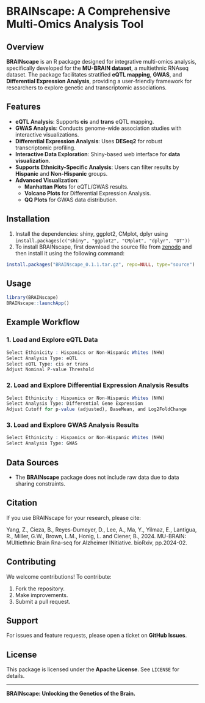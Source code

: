 # BRAINscape: A Comprehensive Multi-Omics Analysis Tool

## Overview

**BRAINscape** is an R package designed for integrative multi-omics analysis, specifically developed for the **MU-BRAIN dataset**, a multiethnic RNAseq dataset. The package facilitates stratified **eQTL mapping**, **GWAS**, and **Differential Expression Analysis**, providing a user-friendly framework for researchers to explore genetic and transcriptomic associations.

## Features

- **eQTL Analysis**: Supports **cis** and **trans** eQTL mapping.
- **GWAS Analysis**: Conducts genome-wide association studies with interactive visualizations.
- **Differential Expression Analysis**: Uses **DESeq2** for robust transcriptomic profiling.
- **Interactive Data Exploration**: Shiny-based web interface for **data visualization**.
- **Supports Ethnicity-Specific Analysis**: Users can filter results by **Hispanic** and **Non-Hispanic** groups.
- **Advanced Visualization**:
  - **Manhattan Plots** for eQTL/GWAS results.
  - **Volcano Plots** for Differential Expression Analysis.
  - **QQ Plots** for GWAS data distribution.

## Installation

1. Install the dependencies: shiny, ggplot2, CMplot, dplyr using `install.packages(c("shiny", "ggplot2", "CMplot", "dplyr", "DT"))`
2. To install BRAINscape, first download the source file from [zenodo](https://zenodo.org/records/14846328) and then install it using the following command:

```r
install.packages("BRAINscape_0.1.1.tar.gz", repo=NULL, type="source")
```

## Usage

```r
library(BRAINscape)
BRAINscape::launchApp()
```

## Example Workflow

### 1. Load and Explore eQTL Data

```r
Select Ethinicity : Hispanics or Non-Hispanic Whites (NHW)
Select Analysis Type: eQTL
Select eQTL Type: cis or trans
Adjust Nominal P-value Threshold
```

### 2. Load and Explore Differential Expression Analysis Results

```r
Select Ethinicity : Hispanics or Non-Hispanic Whites (NHW)
Select Analysis Type: Differential Gene Expression
Adjust Cutoff for p-value (adjusted), BaseMean, and Log2FoldChange
```

### 3. Load and Explore GWAS Analysis Results

```r
Select Ethinicity : Hispanics or Non-Hispanic Whites (NHW)
Select Analysis Type: GWAS
```

## Data Sources

- The **BRAINscape** package does not include raw data due to data sharing constraints.

## Citation

If you use BRAINscape for your research, please cite:

Yang, Z., Cieza, B., Reyes-Dumeyer, D., Lee, A., Ma, Y., Yilmaz, E., Lantigua, R., Miller, G.W., Brown, L.M., Honig, L. and Ciener, B., 2024. MU-BRAIN: MUltiethnic Brain Rna-seq for Alzheimer INitiative. bioRxiv, pp.2024-02.

## Contributing

We welcome contributions! To contribute:

1. Fork the repository.
2. Make improvements.
3. Submit a pull request.

## Support

For issues and feature requests, please open a ticket on **GitHub Issues**.

## License

This package is licensed under the **Apache License**. See `LICENSE` for details.

---

**BRAINscape: Unlocking the Genetics of the Brain.**
